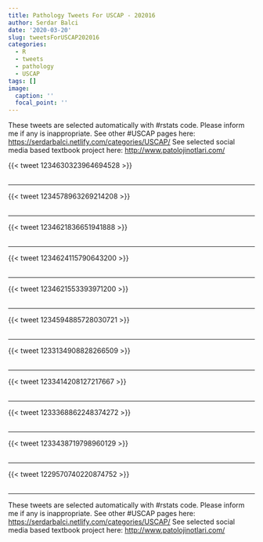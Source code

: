 ```yaml
---
title: Pathology Tweets For USCAP - 202016
author: Serdar Balci
date: '2020-03-20'
slug: tweetsForUSCAP202016
categories:
  - R
  - tweets
  - pathology
  - USCAP
tags: []
image:
  caption: ''
  focal_point: ''
---
```



These tweets are selected automatically with #rstats code. Please inform me if any is inappropriate.
See other #USCAP pages here: https://serdarbalci.netlify.com/categories/USCAP/ 
See selected social media based textbook project here: http://www.patolojinotlari.com/

{{< tweet 1234630323964694528 >}}
<br>
<br>
<hr>
{{< tweet 1234578963269214208 >}}
<br>
<br>
<hr>
{{< tweet 1234621836651941888 >}}
<br>
<br>
<hr>
{{< tweet 1234624115790643200 >}}
<br>
<br>
<hr>
{{< tweet 1234621553393971200 >}}
<br>
<br>
<hr>
{{< tweet 1234594885728030721 >}}
<br>
<br>
<hr>
{{< tweet 1233134908828266509 >}}
<br>
<br>
<hr>
{{< tweet 1233414208127217667 >}}
<br>
<br>
<hr>
{{< tweet 1233368862248374272 >}}
<br>
<br>
<hr>
{{< tweet 1233438719798960129 >}}
<br>
<br>
<hr>
{{< tweet 1229570740220874752 >}}
<br>
<br>
<hr>


These tweets are selected automatically with #rstats code. Please inform me if any is inappropriate.
See other #USCAP pages here: https://serdarbalci.netlify.com/categories/USCAP/ 
See selected social media based textbook project here: http://www.patolojinotlari.com/
